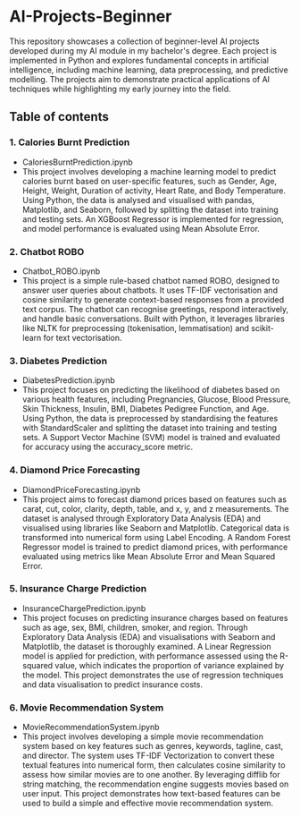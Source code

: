 # AI-Projects-Beginner
This repository showcases a collection of beginner-level AI projects developed during my AI module in my bachelor's degree. Each project is implemented in Python and explores fundamental concepts in artificial intelligence, including machine learning, data preprocessing, and predictive modelling. The projects aim to demonstrate practical applications of AI techniques while highlighting my early journey into the field.

## Table of contents

### 1. Calories Burnt Prediction 
- CaloriesBurntPrediction.ipynb
- This project involves developing a machine learning model to predict calories burnt based on user-specific features, such as Gender, Age, Height, Weight, Duration of activity, Heart Rate, and Body Temperature. Using Python, the data is analysed and visualised with pandas, Matplotlib, and Seaborn, followed by splitting the dataset into training and testing sets. An XGBoost Regressor is implemented for regression, and model performance is evaluated using Mean Absolute Error.

### 2. Chatbot ROBO
- Chatbot_ROBO.ipynb
- This project is a simple rule-based chatbot named ROBO, designed to answer user queries about chatbots. It uses TF-IDF vectorisation and cosine similarity to generate context-based responses from a provided text corpus. The chatbot can recognise greetings, respond interactively, and handle basic conversations. Built with Python, it leverages libraries like NLTK for preprocessing (tokenisation, lemmatisation) and scikit-learn for text vectorisation.

### 3. Diabetes Prediction
- DiabetesPrediction.ipynb
- This project focuses on predicting the likelihood of diabetes based on various health features, including Pregnancies, Glucose, Blood Pressure, Skin Thickness, Insulin, BMI, Diabetes Pedigree Function, and Age. Using Python, the data is preprocessed by standardising the features with StandardScaler and splitting the dataset into training and testing sets. A Support Vector Machine (SVM) model is trained and evaluated for accuracy using the accuracy_score metric.

### 4. Diamond Price Forecasting 
- DiamondPriceForecasting.ipynb
- This project aims to forecast diamond prices based on features such as carat, cut, color, clarity, depth, table, and x, y, and z measurements. The dataset is analysed through Exploratory Data Analysis (EDA) and visualised using libraries like Seaborn and Matplotlib. Categorical data is transformed into numerical form using Label Encoding. A Random Forest Regressor model is trained to predict diamond prices, with performance evaluated using metrics like Mean Absolute Error and Mean Squared Error.

### 5. Insurance Charge Prediction 
- InsuranceChargePrediction.ipynb
- This project focuses on predicting insurance charges based on features such as age, sex, BMI, children, smoker, and region. Through Exploratory Data Analysis (EDA) and visualisations with Seaborn and Matplotlib, the dataset is thoroughly examined. A Linear Regression model is applied for prediction, with performance assessed using the R-squared value, which indicates the proportion of variance explained by the model. This project demonstrates the use of regression techniques and data visualisation to predict insurance costs.

### 6. Movie Recommendation System
- MovieRecommendationSystem.ipynb
- This project involves developing a simple movie recommendation system based on key features such as genres, keywords, tagline, cast, and director. The system uses TF-IDF Vectorization to convert these textual features into numerical form, then calculates cosine similarity to assess how similar movies are to one another. By leveraging difflib for string matching, the recommendation engine suggests movies based on user input. This project demonstrates how text-based features can be used to build a simple and effective movie recommendation system.
